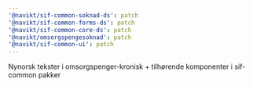 ```yaml
---
'@navikt/sif-common-soknad-ds': patch
'@navikt/sif-common-forms-ds': patch
'@navikt/sif-common-core-ds': patch
'@navikt/omsorgspengesoknad': patch
'@navikt/sif-common-ui': patch
---
```


Nynorsk tekster i omsorgspenger-kronisk + tilhørende komponenter i sif-common pakker

